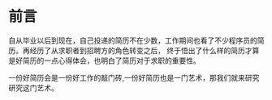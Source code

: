 # 前言
自从毕业以后到现在，自己投递的简历不在少数，工作期间也看了不少程序员的简历。再经历了从求职者到招聘方的角色转变之后， 终于悟出了什么样的简历才算是好简历的一点心得体会，也明白了简历对于求职的重要性。

一份好简历会是一份好工作的敲门砖,一份好简历也是一门艺术，那我们就来研究研究这门艺术。
